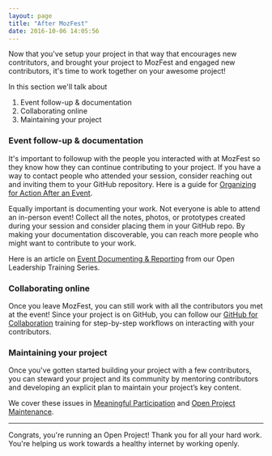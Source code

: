 ```yaml
---
layout: page
title: "After MozFest"
date: 2016-10-06 14:05:56
---
```


Now that you've setup your project in that way that encourages new contritutors, and
brought your project to MozFest and engaged new contributors, it's time to work together on your awesome project!

In this section we'll talk about

1. Event follow-up & documentation
2. Collaborating online
3. Maintaining your project

### Event follow-up & documentation

It's important to followup with the people you interacted with at MozFest so they know how they can continue contributing to your project. If you have a way to contact people who attended your session, consider reaching out and inviting them to your GitHub repository. Here is a guide for [Organizing for Action After an Event](https://mozilla.github.io/open-leadership-training-series/articles/running-awesome-community-events/event-follow-up/#organizing-for-action-after-an-event).

Equally important is documenting your work. Not everyone is able to attend an in-person event! Collect all the notes, photos, or prototypes created during your session and consider placing them in your GitHub repo. By making your documentation discoverable, you can reach more people who might want to contribute to your work.

Here is an article on [Event Documenting & Reporting](https://mozilla.github.io/open-leadership-training-series/articles/running-awesome-community-events/documenting-and-reporting/) from our Open Leadership Training Series.

### Collaborating online

Once you leave MozFest, you can still work with all the contributors you met at the event! Since your project is on GitHub, you can follow our [GitHub for Collaboration](https://mozilla.github.io/open-leadership-training-series/articles/github-for-collaboration/) training for step-by-step workflows on interacting with your contributors.

### Maintaining your project
Once you've gotten started building your project with a few contributors, you can steward your project and its community by mentoring contributors and developing an explicit plan to maintain your project’s key content.

We cover these issues in [Meaningful Participation](https://mozilla.github.io/open-leadership-training-series/articles/building-communities-of-contributors/understand-meaningful-participation-and-distributed-leadership/) and [Open Project Maintenance](https://mozilla.github.io/open-leadership-training-series/articles/open-project-maintenance/open-project-maintenance/).

---

Congrats, you're running an Open Project! Thank you for all your hard work. You're helping us work towards a healthy internet by working openly.